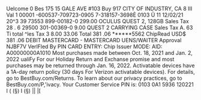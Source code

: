 Uelcome 0 Bes 175 15 GALE AVE #103 Buy 917 CITY OF INDUSTRY, CA 8 III Val 1 00001 -600537-709723-0905 7-318157-3698È 0103 Ũ 11 12/02/21 20^3 39 73553 899-00182-0 299.00 OCULUS QUEST 2, 128GB Sales Tax 28 . 6 29500 301-00369-0 9.00 QUEST 2 CARRYING CASE Sales Tax A. 63 Ti total ^les Tax 3 8.00 33.06 Total 381 .06 ******5562 ChipRead USD$ 381 .06 DEBIT MASTERCARD - MASTERCARD UENS/WAITER Approval NJBF7V VerlFled By PIN CARD ENTRY: Chip Issuer MODE: AID: A00000000A1010 Most purchases made between Oct. 18, 2021 and Jan. 2, 2022 ualiFy For our Holiday Return and Exchanse promise and most purchases may be returned through Jan. 16, 2022. Activatable devices have a 1A-day return policy (30 days For Verizon activatable devices). For details, go to BestBuy.com/Returns. To learn about our privacy practices, go to BestBuy.com/P,'ivacy. Your Customer Service PIN is: 0103 0A1 5936 120221 I ( (§) I (§) || |[